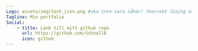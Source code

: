 ```yaml
---
Logo: assets/img/tech_icon.png #ska inte vara såhär! (korrekt lösing är ---->    image/...)
Tagline: Min portfolio
Social:
    - title: Länk till mitt github repo
      url: https://github.com/Schnell8
      icon: github
---
```

